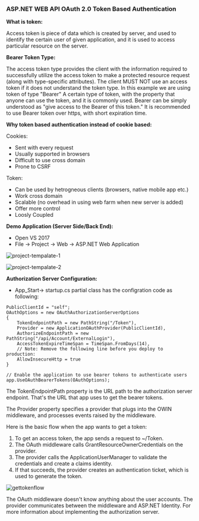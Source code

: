 ### ASP.NET WEB API OAuth 2.0 Token Based Authentication

**What is token:**

Access token is piece of data which is created by server, and used to identify the certain user of given application, and it is used to access particular resource on the server.

**Bearer Token Type:**

The access token type provides the client with the information required to successfully utilize the access token to make a protected resource request (along with type-specific attributes).  The client MUST NOT use an access token if it does not understand the token type. In this example we are using token of type "Bearer" A certain type of token, with the property that anyone can use the token, and it is commonly used. Bearer can be simply understood as "give access to the Bearer of this token." It is recommended to use Bearer token over https, with short expiration time.

**Why token based authentication instead of cookie based:**

Cookies:
* Sent with every request 
* Usually supported in browsers
* Difficult to use cross domain
* Prone to CSRF

Token:
* Can be used by hetrogneous clients (browsers, native mobile app etc.)
* Work cross domain
* Scalable (no overhead in using web farm when new server is added)
* Offer more control
* Loosly Coupled

**Demo Application (Server Side/Back End):**

- Open VS 2017
- File -> Project -> Web -> ASP.NET Web Application

![project-tempalate-1](https://cloud.githubusercontent.com/assets/1701237/25327600/c44a6dc8-28e5-11e7-8221-21c16e261db2.PNG)

![project-tempalate-2](https://cloud.githubusercontent.com/assets/1701237/25327619/dbee34fa-28e5-11e7-94d1-a7829257602a.PNG)

**Authorization Server Configuration:**

* App_Start-> startup.cs partial class has the configration code as following:

```
PublicClientId = "self";
OAuthOptions = new OAuthAuthorizationServerOptions
{
    TokenEndpointPath = new PathString("/Token"),
    Provider = new ApplicationOAuthProvider(PublicClientId),
    AuthorizeEndpointPath = new PathString("/api/Account/ExternalLogin"),
    AccessTokenExpireTimeSpan = TimeSpan.FromDays(14),
    // Note: Remove the following line before you deploy to production:
    AllowInsecureHttp = true
}

// Enable the application to use bearer tokens to authenticate users
app.UseOAuthBearerTokens(OAuthOptions);

```

The TokenEndpointPath property is the URL path to the authorization server endpoint. That's the URL that app uses to get the bearer tokens.

The Provider property specifies a provider that plugs into the OWIN middleware, and processes events raised by the middleware.

Here is the basic flow when the app wants to get a token:

1. To get an access token, the app sends a request to ~/Token.
2. The OAuth middleware calls GrantResourceOwnerCredentials on the provider.
3. The provider calls the ApplicationUserManager to validate the credentials and create a claims identity.
4. If that succeeds, the provider creates an authentication ticket, which is used to generate the token.


![gettokenflow](https://cloud.githubusercontent.com/assets/1701237/25328088/918eed44-28e7-11e7-9a0e-6d419204a0ce.png)

The OAuth middleware doesn't know anything about the user accounts. The provider communicates between the middleware and ASP.NET Identity. For more information about implementing the authorization server.

